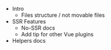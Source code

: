 - Intro
  - Files structure / not movable files
- SSR Features
  - No-SSR docs
  - Add tip for other Vue plugins
- Helpers docs
